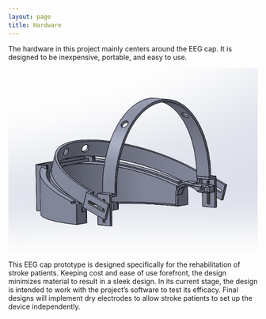 ```yaml
---
layout: page
title: Hardware
---
```

<p>The hardware in this project mainly centers around the EEG cap. It is designed to be inexpensive, portable, and easy to use.</p>
<img src="/photos/prototypecap1.PNG">
<p>This EEG cap prototype is designed specifically for the rehabilitation of stroke patients. Keeping cost and ease of use forefront, the design minimizes material to result in a sleek design. In its current stage, the design is intended to work with the project’s software to test its efficacy. Final designs will implement dry electrodes to allow stroke patients to set up the device independently.</p>
